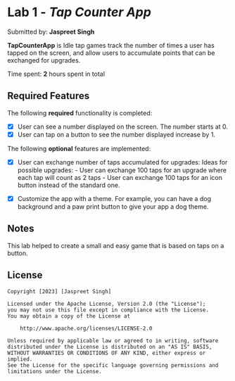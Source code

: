 # Lab 1 - *Tap Counter App*

Submitted by: **Jaspreet Singh**

**TapCounterApp** is Idle tap games track the number of times a user has tapped on the screen, and allow users to accumulate points that can be exchanged for upgrades. 

Time spent: **2** hours spent in total

## Required Features

The following **required** functionality is completed:

* [x] User can see a number displayed on the screen. The number starts at 0.
* [x] User can tap on a button to see the number displayed increase by 1.

The following **optional** features are implemented:

* [x] User can exchange number of taps accumulated for upgrades:
      Ideas for possible upgrades:
      - User can exchange 100 taps for an upgrade where each tap will count as 2 taps
      - User can exchange 100 taps for an icon button instead of the standard one.
* [x] Customize the app with a theme. For example, you can have a dog background and a paw print button to give your app a dog theme.


## Notes

This lab helped to create a small and easy game that is based on taps on a button.

## License

    Copyright [2023] [Jaspreet Singh]

    Licensed under the Apache License, Version 2.0 (the "License");
    you may not use this file except in compliance with the License.
    You may obtain a copy of the License at

        http://www.apache.org/licenses/LICENSE-2.0

    Unless required by applicable law or agreed to in writing, software
    distributed under the License is distributed on an "AS IS" BASIS,
    WITHOUT WARRANTIES OR CONDITIONS OF ANY KIND, either express or implied.
    See the License for the specific language governing permissions and
    limitations under the License.
